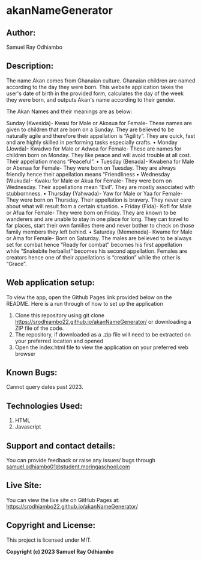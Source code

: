 # akanNameGenerator
## Author:
Samuel Ray Odhiambo
## Description:
The name Akan comes from Ghanaian culture. Ghanaian children are named according to the day they were born. This website application takes the user's date of birth in the provided form, calculates the day of the week they were born, and outputs Akan's name according to their gender. 

The Akan Names and their meanings are as below:

Sunday (Kwesida)- Kwasi for Male or Akosua for Female- These names are given to children that are born on a Sunday. They are believed to be naturally agile and therefore their appellation is “Agility”. They are quick, fast and are highly skilled in performing tasks especially crafts.
•	Monday (Jowda)- Kwadwo for Male or Adwoa for Female- These are names for children born on Monday. They like peace and will avoid trouble at all cost. Their appellation means “Peaceful”.
•	Tuesday (Benada)- Kwabena for Male or Abenaa for Female- They were born on Tuesday. They are always friendly hence their appellation means “Friendliness
•	Wednesday (Wukuda)- Kwaku for Male or Akua for Female- They were born on Wednesday. Their appellations mean “Evil”. They are mostly associated with stubbornness.
•	Thursday (Yahwada)- Yaw for Male or Yaa for Female- They were born on Thursday. Their appellation is bravery. They never care about what will result from a certain situation.
•	Friday (Fida)- Kofi for Male or Afua for Female- They were born on Friday. They are known to be wanderers and are unable to stay in one place for long. They can travel to far places, start their own families there and never bother to check on those family members they left behind.
•	Saturday (Memeneda)- Kwame for Male or Ama for Female- Born on Saturday. The males are believed to be always set for combat hence “Ready for combat” becomes his first appellation while “Snakebite herbalist” becomes his second appellation. Females are creators hence one of their appellations is “creation” while the other is “Grace”.

## Web application setup:
To view the app, open the Github Pages link provided below on the README. Here is a run through of how to set up the application
1.	Clone this repository using git clone https://srodhiambo22.github.io/akanNameGenerator/  or downloading a ZIP file of the code.
2.	The repository, if downloaded as a .zip file will need to be extracted on your preferred location and opened
3.	Open the index.html file to view the application on your preferred web browser
## Known Bugs:
Cannot query dates past 2023.
## Technologies Used:
1.	HTML
2.	Javascript
## Support and contact details:
You can provide feedback or raise any issues/ bugs through samuel.odhiambo01@student.moringaschool.com
## Live Site:
You can view the live site on GitHub Pages at: https://srodhiambo22.github.io/akanNameGenerator/
## Copyright and License:
This project is licensed under MIT.

**Copyright (c) 2023 Samuel Ray Odhiambo**

